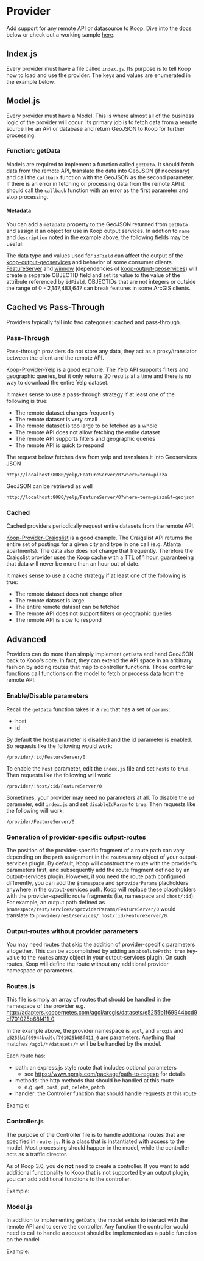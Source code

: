 # Provider

Add support for any remote API or datasource to Koop. Dive into the docs below or check out a working sample [here](https://github.com/koopjs/koop-provider-sample).

## Index.js

Every provider must have a file called `index.js`. Its purpose is to tell Koop how to load and use the provider. The keys and values are enumerated in the example below.
<script src="https://gist.github.com/dmfenton/93379d71f4412716b3e508e1c8612cfa.js"></script>

## Model.js

Every provider must have a Model. This is where almost all of the business logic of the provider will occur. Its primary job is to fetch data from a remote source like an API or database and return GeoJSON to Koop for further processing.

### Function: getData

Models are required to implement a function called `getData`.  It should fetch data from the remote API, translate the data into GeoJSON (if necessary) and call the `callback` function with the GeoJSON as the second parameter. If there is an error in fetching or processing data from the remote API it should call the `callback` function with an error as the first parameter and stop processing.

<script src="https://gist.github.com/dmfenton/066061daa62b53c60f1fcbf94ade9567.js"></script>

#### Metadata
You can add a `metadata` property to the GeoJSON returned from `getData` and assign it an object for use in Koop output services. In addtion to `name` and `description` noted in the example above, the following fields may be useful:

<script src="https://gist.github.com/rgwozdz/5080e5e66ee1b3452bdb300602150247.js"></script>

The data type and values used for `idField` can affect the output of the [koop-output-geoservices](https://github.com/koopjs/koop-output-geoservices) and behavior of some consumer clients. [FeatureServer](https://github.com/koopjs/FeatureServer) and [winnow](https://github.com/koopjs/winnow) (dependencies of [koop-output-geoservices](https://github.com/koopjs/koop-output-geoservices)) will create a separate OBJECTID field and set its value to the value of the attribute referenced by `idField`. OBJECTIDs that are not integers or outside the range of 0 - 2,147,483,647 can break features in some ArcGIS clients.

## Cached vs Pass-Through

Providers typically fall into two categories: cached and pass-through.

### Pass-Through

Pass-through providers do not store any data, they act as a proxy/translator between the client and the remote API.

[Koop-Provider-Yelp](https://github.com/koopjs/Koop-Provider-Yelp) is a good example. The Yelp API supports filters and geographic queries, but it only returns 20 results at a time and there is no way to download the entire Yelp dataset.

It makes sense to use a pass-through strategy if at least one of the following is true:
- The remote dataset changes frequently
- The remote dataset is very small
- The remote dataset is too large to be fetched as a whole
- The remote API does not allow fetching the entire dataset
- The remote API supports filters and geographic queries
- The remote API is quick to respond

The request below fetches data from yelp and translates it into Geoservices JSON

```
http://localhost:8080/yelp/FeatureServer/0?where=term=pizza
```
GeoJSON can be retrieved as well
```
http://localhost:8080/yelp/FeatureServer/0?where=term=pizza&f=geojson
```

### Cached

Cached providers periodically request entire datasets from the remote API.

[Koop-Provider-Craigslist](https://github.com/dmfenton/koop-provider-craigslist) is a good example. The Craigslist API returns the entire set of postings for a given city and type in one call (e.g. Atlanta apartments). The data also does not change that frequently. Therefore the Craigslist provider uses the Koop cache with a TTL of 1 hour, guaranteeing that data will never be more than an hour out of date.

It makes sense to use a cache strategy if at least one of the following is true:
- The remote dataset does not change often
- The remote dataset is large
- The entire remote dataset can be fetched
- The remote API does not support filters or geographic queries
- The remote API is slow to respond

## Advanced

Providers can do more than simply implement `getData` and hand GeoJSON back to Koop's core. In fact, they can extend the API space in an arbitrary fashion by adding routes that map to controller functions. Those controller functions call functions on the model to fetch or process data from the remote API.

### Enable/Disable parameters

Recall the `getData` function takes in a `req` that has a set of `params`:
- host
- id

By default the host parameter is disabled and the id parameter is enabled. So requests like the following would work:

`/provider/:id/FeatureServer/0`

To enable the `host` parameter, edit the `index.js` file and set `hosts` to `true`. Then requests like the following will work:

`/provider/:host/:id/FeatureServer/0`

Sometimes, your provider may need no parameters at all. To disable the `id` parameter, edit `index.js` and set `disableIdParam` to `true`. Then requests like the following will work:

`/provider/FeatureServer/0`

### Generation of provider-specific output-routes
The position of the provider-specific fragment of a route path can vary depending on the `path` assignment in the `routes` array object of your output-services plugin.  By default, Koop will construct the route with the provider's parameters first, and subsequently add the route fragment defined by an output-services plugin.  However, if you need the route path configured differently, you can add the `$namespace` and `$providerParams` placholders anywhere in the output-services path. Koop will replace these placeholders with the provider-specific route fragments (i.e, namespace and `:host/:id`). For example, an output path defined as `$namespace/rest/services/$providerParams/FeatureServer/0` would translate to `provider/rest/services/:host/:id/FeatureServer/0`.

### Output-routes without provider parameters
You may need routes that skip the addition of provider-specific parameters altogether.  This can be accomplished by adding an `absolutePath: true` key-value to the `routes` array object in your output-services plugin. On such routes, Koop will define the route without any additional provider namespace or parameters.

### Routes.js

This file is simply an array of routes that should be handled in the namespace of the provider e.g. http://adapters.koopernetes.com/agol/arcgis/datasets/e5255b1f69944bcd9cf701025b68f411_0

In the example above, the provider namespace is `agol`, and `arcgis` and `e5255b1f69944bcd9cf701025b68f411_0` are parameters. Anything that matches `/agol/*/datasets/*` will be be handled by the model.

Each route has:
- path: an express.js style route that includes optional parameters
  - see https://www.npmjs.com/package/path-to-regexp for details
- methods: the http methods that should be handled at this route
  - e.g. `get`, `post`, `put`, `delete`, `patch`
- handler: the Controller function that should handle requests at this route

Example:

<script src="https://gist.github.com/dmfenton/a8eacc31afeb460cbc919e7e2095f4ce.js"></script>

### Controller.js

The purpose of the Controller file is to handle additional routes that are specified in `route.js`. It is a class that is instantiated with access to the model. Most processing should happen in the model, while the controller acts as a traffic director.

As of Koop 3.0, you **do not** need to create a controller. If you want to add additional functionality to Koop that is not supported by an output plugin, you can add additional functions to the controller.

Example:

<script src="https://gist.github.com/dmfenton/0a0f5d287b4cc2a7f3fbf9616b004198.js"></script>


### Model.js
In addition to implementing `getData`, the model exists to interact with the remote API and to serve the controller. Any function the controller would need to call to handle a request should be implemented as a public function on the model.

Example:

<script src="https://gist.github.com/dmfenton/ab9ce1deea644c176092a44010b0ede3.js"></script>
